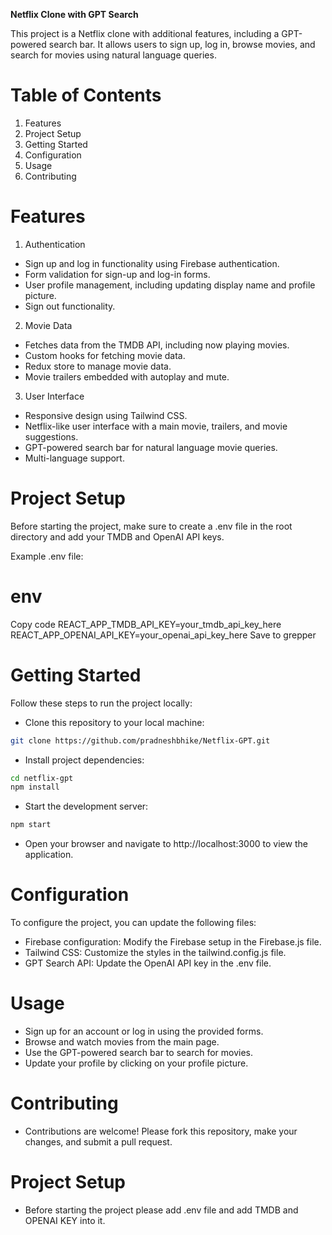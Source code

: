 **Netflix Clone with GPT Search**

This project is a Netflix clone with additional features, including a GPT-powered search bar. It allows users to sign up, log in, browse movies, and search for movies using natural language queries.

# Table of Contents
1. Features
2. Project Setup
3. Getting Started
4. Configuration
4. Usage
6. Contributing

# Features

1. Authentication
- Sign up and log in functionality using Firebase authentication.
- Form validation for sign-up and log-in forms.
- User profile management, including updating display name and profile picture.
- Sign out functionality.

2. Movie Data
- Fetches data from the TMDB API, including now playing movies.
- Custom hooks for fetching movie data.
- Redux store to manage movie data.
- Movie trailers embedded with autoplay and mute.

3. User Interface
- Responsive design using Tailwind CSS.
- Netflix-like user interface with a main movie, trailers, and movie suggestions.
- GPT-powered search bar for natural language movie queries.
- Multi-language support.

# Project Setup
Before starting the project, make sure to create a .env file in the root directory and add your TMDB and OpenAI API keys.

Example .env file:

# env
Copy code
REACT_APP_TMDB_API_KEY=your_tmdb_api_key_here
REACT_APP_OPENAI_API_KEY=your_openai_api_key_here
Save to grepper

# Getting Started
Follow these steps to run the project locally:

- Clone this repository to your local machine:
```sh
git clone https://github.com/pradneshbhike/Netflix-GPT.git
```

- Install project dependencies:
```sh
cd netflix-gpt
npm install
```
- Start the development server:
```sh
npm start
```
- Open your browser and navigate to http://localhost:3000 to view the application.

# Configuration
To configure the project, you can update the following files:

- Firebase configuration: Modify the Firebase setup in the Firebase.js file.
- Tailwind CSS: Customize the styles in the tailwind.config.js file.
- GPT Search API: Update the OpenAI API key in the .env file.

# Usage
- Sign up for an account or log in using the provided forms.
- Browse and watch movies from the main page.
- Use the GPT-powered search bar to search for movies.
- Update your profile by clicking on your profile picture.

# Contributing
- Contributions are welcome! Please fork this repository, make your changes, and submit a pull request.

# Project Setup
- Before starting the project please add .env file and add TMDB and OPENAI KEY into it.